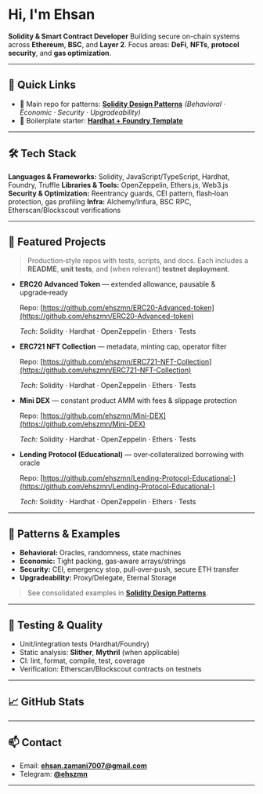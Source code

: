 # Hi, I'm Ehsan 

**Solidity & Smart Contract Developer**
Building secure on-chain systems across **Ethereum**, **BSC**, and **Layer 2**.
Focus areas: **DeFi**, **NFTs**, **protocol security**, and **gas optimization**.

---

## 🔗 Quick Links

* 🧪 Main repo for patterns: **[Solidity Design Patterns](https://github.com/ehszmn/solidity-patterns)** *(Behavioral · Economic · Security · Upgradeability)*
* 🧰 Boilerplate starter: **[Hardhat + Foundry Template](https://github.com/ehszmn/hardhat-foundry-starter)**

---

## 🛠️ Tech Stack

**Languages & Frameworks:** Solidity, JavaScript/TypeScript, Hardhat, Foundry, Truffle
**Libraries & Tools:** OpenZeppelin, Ethers.js, Web3.js
**Security & Optimization:** Reentrancy guards, CEI pattern, flash‑loan protection, gas profiling
**Infra:** Alchemy/Infura, BSC RPC, Etherscan/Blockscout verifications

---

## 📂 Featured Projects

> Production‑style repos with tests, scripts, and docs. Each includes a **README**, **unit tests**, and (when relevant) **testnet deployment**.

* **ERC20 Advanced Token** — extended allowance, pausable & upgrade‑ready

  Repo: [https://github.com/ehszmn/ERC20-Advanced-token](https://github.com/ehszmn/ERC20-Advanced-token)
  
  *Tech:* Solidity · Hardhat · OpenZeppelin · Ethers · Tests

* **ERC721 NFT Collection** — metadata, minting cap, operator filter

  Repo: [https://github.com/ehszmn/ERC721-NFT-Collection](https://github.com/ehszmn/ERC721-NFT-Collection)
  
  *Tech:* Solidity · Hardhat · OpenZeppelin · Ethers · Tests

* **Mini DEX** — constant product AMM with fees & slippage protection
  
  Repo: [https://github.com/ehszmn/Mini-DEX](https://github.com/ehszmn/Mini-DEX)
  
  *Tech:* Solidity · Hardhat · OpenZeppelin · Ethers · Tests

* **Lending Protocol (Educational)** — over‑collateralized borrowing with oracle

  Repo: [https://github.com/ehszmn/Lending-Protocol-Educational-](https://github.com/ehszmn/Lending-Protocol-Educational-)
  
  *Tech:* Solidity · Hardhat · OpenZeppelin · Ethers · Tests
---

## 🧩 Patterns & Examples

* **Behavioral:** Oracles, randomness, state machines
* **Economic:** Tight packing, gas‑aware arrays/strings
* **Security:** CEI, emergency stop, pull‑over‑push, secure ETH transfer
* **Upgradeability:** Proxy/Delegate, Eternal Storage

> See consolidated examples in **[Solidity Design Patterns](https://github.com/ehszmn/solidity-patterns)**.

---

## 🧪 Testing & Quality

* Unit/integration tests (Hardhat/Foundry)
* Static analysis: **Slither**, **Mythril** (when applicable)
* CI: lint, format, compile, test, coverage
* Verification: Etherscan/Blockscout contracts on testnets

---

## 📈 GitHub Stats

---

## 📫 Contact

* Email: **[ehsan.zamani7007@gmail.com](mailto:ehsan.zamani7007@gmail.com)**
* Telegram: **[@ehszmn](https://t.me/ehszmn)**

---
